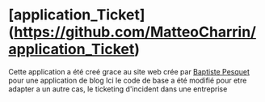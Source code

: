 # [application_Ticket] (https://github.com/MatteoCharrin/application_Ticket)
Cette application a été creé grace au site web crée par [Baptiste Pesquet](https://github.com/bpesquet) pour une application de blog 
Ici le code de base a été modifié pour etre adapter a un autre cas, le ticketing d'incident dans une entreprise   
